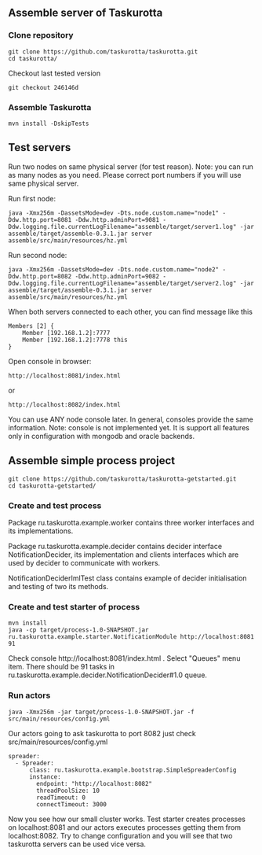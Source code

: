 ## Assemble server of Taskurotta

### Clone repository

    git clone https://github.com/taskurotta/taskurotta.git
    cd taskurotta/

Checkout last tested version
    
    git checkout 246146d

### Assemble Taskurotta

    mvn install -DskipTests

## Test servers

Run two nodes on same physical server (for test reason). Note: you can run as many nodes as you need.
Please correct port numbers if you will use same physical server.

Run first node:

    java -Xmx256m -DassetsMode=dev -Dts.node.custom.name="node1" -Ddw.http.port=8081 -Ddw.http.adminPort=9081 -Ddw.logging.file.currentLogFilename="assemble/target/server1.log" -jar assemble/target/assemble-0.3.1.jar server assemble/src/main/resources/hz.yml
    
Run second node:

    java -Xmx256m -DassetsMode=dev -Dts.node.custom.name="node2" -Ddw.http.port=8082 -Ddw.http.adminPort=9082 -Ddw.logging.file.currentLogFilename="assemble/target/server2.log" -jar assemble/target/assemble-0.3.1.jar server assemble/src/main/resources/hz.yml
    
When both servers connected to each other, you can find message like this

    Members [2] {
    	Member [192.168.1.2]:7777
    	Member [192.168.1.2]:7778 this
    }


Open console in browser:
    
    http://localhost:8081/index.html
or

    http://localhost:8082/index.html

You can use ANY node console later. In general, consoles provide the same information.
Note: console is not implemented yet. It is support all features only in configuration with mongodb and oracle
backends.

## Assemble simple process project

    git clone https://github.com/taskurotta/taskurotta-getstarted.git
    cd taskurotta-getstarted/

### Create and test process

Package ru.taskurotta.example.worker contains three worker interfaces and its implementations.

Package ru.taskurotta.example.decider contains decider interface NotificationDecider, its implementation and
clients interfaces which are used by decider to communicate with workers.

NotificationDeciderImlTest class contains example of decider initialisation and testing of two its methods.

### Create and test starter of process

    mvn install
    java -cp target/process-1.0-SNAPSHOT.jar ru.taskurotta.example.starter.NotificationModule http://localhost:8081 91

Check console http://localhost:8081/index.html . Select "Queues" menu item. There should be 91 tasks in
ru.taskurotta.example.decider.NotificationDecider#1.0 queue.

### Run actors

    java -Xmx256m -jar target/process-1.0-SNAPSHOT.jar -f src/main/resources/config.yml

Our actors going to ask taskurotta to port 8082 just check src/main/resources/config.yml

    spreader:
      - Spreader:
          class: ru.taskurotta.example.bootstrap.SimpleSpreaderConfig
          instance:
            endpoint: "http://localhost:8082"
            threadPoolSize: 10
            readTimeout: 0
            connectTimeout: 3000

Now you see how our small cluster works. Test starter creates processes on localhost:8081 and our actors executes processes getting them from localhost:8082.
Try to change configuration and you will see that two taskurotta servers can be used vice versa.

